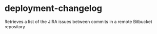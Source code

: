 # deployment-changelog
Retrieves a list of the JIRA issues between commits in a remote Bitbucket repository
